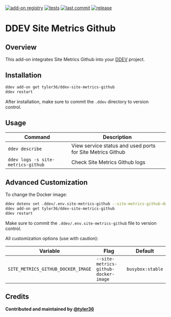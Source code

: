 [![add-on registry](https://img.shields.io/badge/DDEV-Add--on_Registry-blue)](https://addons.ddev.com)
[![tests](https://github.com/tyler36/ddev-site-metrics-github/actions/workflows/tests.yml/badge.svg?branch=main)](https://github.com/tyler36/ddev-site-metrics-github/actions/workflows/tests.yml?query=branch%3Amain)
[![last commit](https://img.shields.io/github/last-commit/tyler36/ddev-site-metrics-github)](https://github.com/tyler36/ddev-site-metrics-github/commits)
[![release](https://img.shields.io/github/v/release/tyler36/ddev-site-metrics-github)](https://github.com/tyler36/ddev-site-metrics-github/releases/latest)

# DDEV Site Metrics Github

## Overview

This add-on integrates Site Metrics Github into your [DDEV](https://ddev.com/) project.

## Installation

```bash
ddev add-on get tyler36/ddev-site-metrics-github
ddev restart
```

After installation, make sure to commit the `.ddev` directory to version control.

## Usage

| Command | Description |
| ------- | ----------- |
| `ddev describe` | View service status and used ports for Site Metrics Github |
| `ddev logs -s site-metrics-github` | Check Site Metrics Github logs |

## Advanced Customization

To change the Docker image:

```bash
ddev dotenv set .ddev/.env.site-metrics-github --site-metrics-github-docker-image="busybox:stable"
ddev add-on get tyler36/ddev-site-metrics-github
ddev restart
```

Make sure to commit the `.ddev/.env.site-metrics-github` file to version control.

All customization options (use with caution):

| Variable | Flag | Default |
| -------- | ---- | ------- |
| `SITE_METRICS_GITHUB_DOCKER_IMAGE` | `--site-metrics-github-docker-image` | `busybox:stable` |

## Credits

**Contributed and maintained by [@tyler36](https://github.com/tyler36)**

